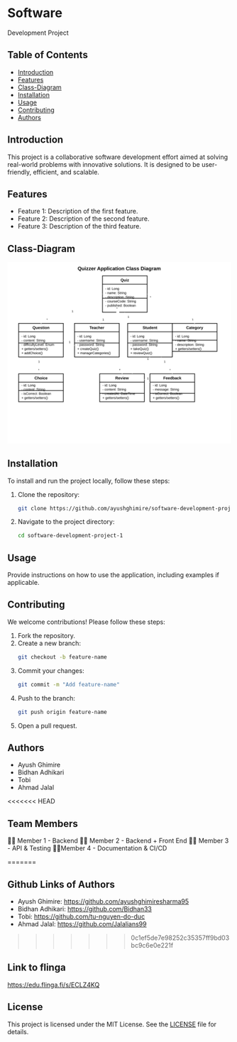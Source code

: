 # Software
Development Project

## Table of Contents
- [Introduction](#introduction)
- [Features](#features)
- [Class-Diagram](#class-diagram)
- [Installation](#installation)
- [Usage](#usage)
- [Contributing](#contributing)
- [Authors](#authors)


## Introduction
This project is a collaborative software development effort aimed at solving real-world problems with innovative solutions. It is designed to be user-friendly, efficient, and scalable.

## Features
- Feature 1: Description of the first feature.
- Feature 2: Description of the second feature.
- Feature 3: Description of the third feature.

## Class-Diagram
![Class Diagram](./Class-Diagram.svg)

## Installation
To install and run the project locally, follow these steps:
1. Clone the repository:
    ```bash
    git clone https://github.com/ayushghimire/software-development-project-1.git
    ```
2. Navigate to the project directory:
    ```bash
    cd software-development-project-1
    ```


## Usage
Provide instructions on how to use the application, including examples if applicable.

## Contributing
We welcome contributions! Please follow these steps:
1. Fork the repository.
2. Create a new branch:
    ```bash
    git checkout -b feature-name
    ```
3. Commit your changes:
    ```bash
    git commit -m "Add feature-name"
    ```
4. Push to the branch:
    ```bash
    git push origin feature-name
    ```
5. Open a pull request.

## Authors
- Ayush Ghimire
- Bidhan Adhikari
- Tobi
- Ahmad Jalal

<<<<<<< HEAD

## Team Members
👨‍💻 Member 1 - Backend 
👩‍💻 Member 2 - Backend + Front End
👨‍💻 Member 3 - API & Testing 
👨‍💻Member 4 - Documentation & CI/CD 

=======
## Github Links of Authors
- Ayush Ghimire: https://github.com/ayushghimiresharma95
- Bidhan Adhikari: https://github.com/Bidhan33
- Tobi: https://github.com/tu-nguyen-do-duc
- Ahmad Jalal: https://github.com/Jalalians99
>>>>>>> 0c1ef5de7e98252c35357ff9bd03bc9c6e0e221f

## Link to flinga
https://edu.flinga.fi/s/ECLZ4KQ

## License
This project is licensed under the MIT License. See the [LICENSE](LICENSE) file for details.





